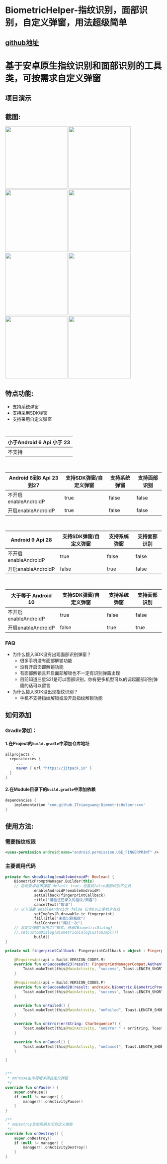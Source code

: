 # BiometricHelper-指纹识别，面部识别，自定义弹窗，用法超级简单   
## [github地址](https://github.com/ITxiaoguang/BiometricHelper)

# 基于安卓原生指纹识别和面部识别的工具类，可按需求自定义弹窗



## 项目演示


## 截图:

<img src = "screenshots/p1.jpg" width=200 >
<img src = "screenshots/p2.jpg" width=200 >
<img src = "screenshots/p3.jpg" width=200 >
<img src = "screenshots/p4.jpg" width=200 >
<img src = "screenshots/p5.jpg" width=200 >
<img src = "screenshots/p6.jpg" width=200 >
<img src = "screenshots/p7.jpg" width=200 >
<img src = "screenshots/p8.jpg" width=200 >

## 特点功能:

- 支持系统弹窗
- 支持采用SDK弹窗
- 支持采用自定义弹窗

</br>

| 小于Android 6 Api 小于 23 |
| --- | 
| 不支持|

</br>

|  Android 6到8 Api 23到27 | 支持SDK弹窗/自定义弹窗 | 支持系统弹窗 | 支持面部识别 |
| --- | --- | -- | -- |
| 不开启enableAndroidP | true  | false  | false | 
| 开启enableAndroidP  |true | false  | false |

</br>

|  Android 9 Api 28 | 支持SDK弹窗/自定义弹窗 | 支持系统弹窗 | 支持面部识别 |
| --- | --- | -- | -- |
| 不开启enableAndroidP | true  | false  | false | 
| 开启enableAndroidP  |false | true  | false |

</br>

| 大于等于 Android 10 | 支持SDK弹窗/自定义弹窗 | 支持系统弹窗 | 支持面部识别 |
| --- | --- | -- | -- |
| 不开启enableAndroidP | true  | false  | false |
| 开启enableAndroidP  |false | true  | true |

### FAQ
- 为什么接入SDK没有出现面部识别弹窗？
    - 很多手机没有面部解锁功能
    - 没有开启面部解锁功能
    - 有面部解锁且开启面部解锁也不一定有识别弹窗出现
    - 目前知道三星S21是可以面部识别，你有更多机型可以的调起面部识别弹窗的话可以留言
- 为什么接入SDK没出现指纹识别？
    - 手机不支持指纹解锁或没开启指纹解锁功能

## 如何添加
### Gradle添加：
#### 1.在Project的`build.gradle`中添加仓库地址

``` gradle
allprojects {
  repositories {
     ...
     maven { url "https://jitpack.io" }
  }
}
```

#### 2.在Module目录下的`build.gradle`中添加依赖


``` gradle
dependencies {
    implementation 'com.github.ITxiaoguang:BiometricHelper:xxx'
}
```

## 使用方法:
###  需要指纹权限
```xml
<uses-permission android:name="android.permission.USE_FINGERPRINT" />
```

###  主要调用代码

``` kotlin
private fun showDialog(enableAndroidP: Boolean) {
    BiometricPromptManager.Builder(this)
    // 启动安卓自带弹窗 default true，设置成false面部识别不生效
            .enableAndroidP(enableAndroidP)
            .setCallback(fingerprintCallback)
            .title("请验证已录入的指纹/面容")
            .cancelText("取消")
    // 以下设置 enableAndroidP false 安卓8以上手机才有效
            .setImgRes(R.drawable.ic_fingerprint)
            .failTitle("未能识别指纹")
            .failContent("再试一次")
    // 自定义弹窗(采用工厂模式，继承IBiometricDialog)
    //.setCustomDialog(BiometricDialogCustomImpl())
            .build()
}

private val fingerprintCallback: FingerprintCallback = object : FingerprintCallback {

    @RequiresApi(api = Build.VERSION_CODES.M)
    override fun onSucceeded23(result: FingerprintManagerCompat.AuthenticationResult?) {
        Toast.makeText(this@MainActivity, "success", Toast.LENGTH_SHORT).show()
    }

    @RequiresApi(api = Build.VERSION_CODES.P)
    override fun onSucceeded28(result: androidx.biometric.BiometricPrompt.AuthenticationResult?) {
        Toast.makeText(this@MainActivity, "success", Toast.LENGTH_SHORT).show()
    }

    override fun onFailed() {
        Toast.makeText(this@MainActivity, "onFailed", Toast.LENGTH_SHORT).show()
    }

    override fun onError(errString: CharSequence?) {
        Toast.makeText(this@MainActivity, "onError " + errString, Toast.LENGTH_SHORT).show()
    }

    override fun onCancel() {
        Toast.makeText(this@MainActivity, "onCancel", Toast.LENGTH_SHORT).show()
    }

}


/**
 * onPause生命周期关闭自定义弹窗
 */
override fun onPause() {
    super.onPause()
    if (null != manager) {
        manager!!.onActivityPause()
    }
}

/**
 * onDestroy生命周期关闭自定义弹窗
 */
override fun onDestroy() {
    super.onDestroy()
    if (null != manager) {
        manager!!.onActivityDestroy()
    }
}
```
